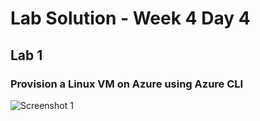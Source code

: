 # Lab Solution - Week 4 Day 4
## Lab 1
### Provision a Linux VM on Azure using Azure CLI 

![Screenshot 1](Screenshot%202025-09-29%134332.png)




